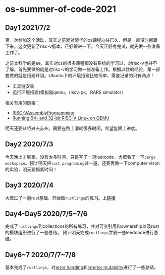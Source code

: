 # os-summer-of-code-2021

## Day1 2021/7/2
第一次参加这个活动，其实之前就对清华的os课程向往已久，但是一直没时间跟下来。这次更新了risc-v版本，正好跟进一下。今天正好考完试，就先做一些准备工作了。

之前本科学的是ee，其实对cs的很多课程都没有系统的学习过，对risc-v也并不了解。首先要做的就是对risc-v的学习做一些准备工作。根据以往的经验，第一部要做的就是搭建环境。Ubuntu下的环境搭建比较简单，需要记录的只有两点：

- 工具链安装
- 运行环境搭建(模拟器qemu，riscv-pk，RARS simulator)

相关有用的链接：
- [RISC-VAssemblyProgramming](https://passlab.github.io/ITSC3181/resources/RISC-VAssemblyProgramming.html)
- [Running 64- and 32-bit RISC-V Linux on QEMU](https://risc-v-getting-started-guide.readthedocs.io/en/latest/linux-qemu.html)

明天还要从绍兴去苏州，需要在路上消耗很多时间，希望能跟上进度。

## Day2 2020/7/3
今天晚上才到家，没有太多时间，只是写了一道leetcode，大概看了一下`cargo workspace`。预计明天把`rust programing`过一遍。还要再做一下computer vison的实验，明天要抓紧时间！

## Day3 2020/7/4
大概过了一遍rust基础，开始做`rustlings`的练习。上[链接](https://github.com/readlnh/rustlings)

## Day4-Day5 2020/7/5~7/6
完成了`rustlings`到collections的所有练习，并对可变引用和ownership以及rust的模块组织进行了一些总结。
预计明天完成`rustlings`并刷一些leedcode进行总结。

## Day6~7 2020/7/7~7/8
基本完成了`rustlings`，对[error handing](./error_handing.md)和[inrerior mutability](./Interior_mutability.md)进行了一些总结。
